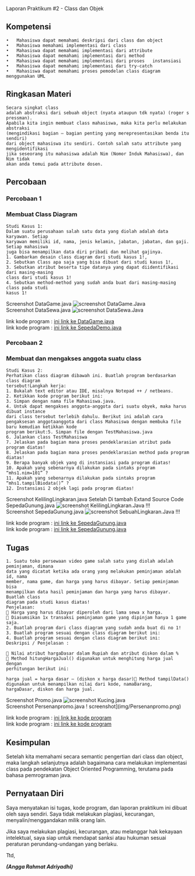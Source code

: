  Laporan Praktikum #2 - Class dan Objek

## Kompetensi

    •	Mahasiswa dapat memahami deskripsi dari class dan object
    •	Mahasiswa memahami implementasi dari class
    •	Mahasiswa dapat memahami implementasi dari attribute 
    •	Mahasiswa dapat memahami implementasi dari method
    •	Mahasiswa dapat memahami implementasi dari proses   instansiasi
    •	Mahasiswa dapat memahami implementasi dari try-catch 
    •	Mahasiswa dapat memahami proses pemodelan class diagram menggunakan UML 


## Ringkasan Materi

    Secara singkat class
    adalah abstraksi dari sebuah object (nyata ataupun tdk nyata) (roger s pressman).
    Apabila kita ingin membuat class mahasiswa, maka kita perlu melakukan abstraksi
    (mengindikasi bagian – bagian penting yang merepresentasikan benda itu sendiri)
    dari object mahasiswa itu sendiri. Contoh salah satu attribute yang mengidentifikasi
    jika seseorang itu mahasiswa adalah Nim (Nomor Induk Mahasiswa), dan Nim tidak
    akan anda temui pada attribute dosen. 

## Percobaan

### Percobaan 1
### Membuat Class Diagram

    Studi Kasus 1:
    Dalam suatu perusahaan salah satu data yang diolah adalah data karyawan. Setiap
    karyawan memiliki id, nama, jenis kelamin, jabatan, jabatan, dan gaji. Setiap mahasiswa
    juga bisa menampilkan data diri pribadi dan melihat gajinya.
    1. Gambarkan desain class diagram dari studi kasus 1!,
    2. Sebutkan Class apa saja yang bisa dibuat dari studi kasus 1!,
    3. Sebutkan atribut beserta tipe datanya yang dapat diidentifikasi dari masing-masing
    class dari studi kasus 1!
    4. Sebutkan method-method yang sudah anda buat dari masing-masing class pada studi
    kasus 1!


Screenshot DataGame.java
![screenshot DataGame.Java](img/DataGame.png)<br>
Screenshot DataSewa.java
![screenshot DataSewa.Java](img/DataSewa.png)

link kode program : [ini link ke DataGame.java](../../src/2_Class_Dan_Objek/DataGame1941723001Angga.java)<br>
link kode program : [ini link ke SepedaDemo.java](../../src/2_Class_Dan_Objek/DataSewa1941723001Angga.java)

### Percobaan 2
### Membuat dan mengakses anggota suatu class

    Studi Kasus 2:
    Perhatikan class diagram dibawah ini. Buatlah program berdasarkan class diagram
    tersebut!Langkah kerja:
    1. Bukalah text editor atau IDE, misalnya Notepad ++ / netbeans.
    2. Ketikkan kode program berikut ini:
    3. Simpan dengan nama file Mahasiswa.java.
    4. Untuk dapat mengakses anggota-anggota dari suatu obyek, maka harus dibuat instance
    dari class tersebut terlebih dahulu. Berikut ini adalah cara pengaksesan anggotaanggota dari class Mahasiswa dengan membuka file baru kemudian ketikkan kode
    program berikut:5. Simpan file dengan TestMahasiswa.java
    6. Jalankan class TestMahasiswa
    7. Jelaskan pada bagian mana proses pendeklarasian atribut pada program diatas!
    8. Jelaskan pada bagian mana proses pendeklarasian method pada program diatas!
    9. Berapa banyak objek yang di instansiasi pada program diatas!
    10. Apakah yang sebenarnya dilakukan pada sintaks program “mhs1.nim=101” ?
    11. Apakah yang sebenarnya dilakukan pada sintaks program “mhs1.tampilBiodata()” ?
    12. Instansiasi 2 objek lagi pada program diatas!


Screenshot KelilingLingkaran.java Setelah Di tambah Extand Source Code SepedaGunung.java
![screenshot KelilingLingkaran.Java !!!](img/KelilingLingkaran.png)<br>
Screenshot SepedaGunung.java
![screenshot SebuahLingkaran.Java !!!](img/SebuahLingkaran.png)

link kode program : [ini link ke SepedaGunung.java](../../src/2_Class_Dan_Objek/KelilingLingkaran1941723001Angga.java)<br>
link kode program : [ini link ke SepedaGunung.java](../../src/2_Class_Dan_Objek/SebuahLingkaran1941723001Angga.java)

## Tugas
    1. Suatu toko persewaan video game salah satu yang diolah adalah peminjaman, dimana
    data yang dicatat ketika ada orang yang melakukan peminjaman adalah id, nama
    member, nama game, dan harga yang harus dibayar. Setiap peminjaman bisa
    menampilkan data hasil peminjaman dan harga yang harus dibayar. Buatlah class
    diagram pada studi kasus diatas!
    Penjelasan:
     Harga yang harus dibayar diperoleh dari lama sewa x harga.
     Diasumsikan 1x transaksi peminjaman game yang dipinjam hanya 1 game saja.
    2. Buatlah program dari class diagram yang sudah anda buat di no 1!
    3. Buatlah program sesuai dengan class diagram berikut ini:
    4. Buatlah program sesuai dengan class diagram berikut ini:
    Deskripsi / Penjelasan :

     Nilai atribut hargaDasar dalam Rupiah dan atribut diskon dalam %
     Method hitungHargaJual() digunakan untuk menghitung harga jual dengan
    perhitungan berikut ini:

    harga jual = harga dasar – (diskon x harga dasar) Method tampilData() digunakan untuk menampilkan nilai dari kode, namaBarang,
    hargaDasar, diskon dan harga jual.


Screenshot Promo.java
![screenshot Kucing.java](img/Promo.png)<br>
Screenshot Persenanpromo.java
! screenshot](img/Persenanpromo.png)<br>

 link kode program : [ini link ke kode program](../../src/2_class_dan_objek/Promo1941723001Angga.java)<br> link kode program : [ini link ke kode program](../../src/2_class_dan_objek/Persenanpromo1941723001Angga.java)

## Kesimpulan

Setelah kita memahami secara semantic pengertian dari class dan object, maka
langkah selanjutnya adalah bagaimana cara melakukan implementasi class pada
pendekatan Object Oriented Programming, terutama pada bahasa pemrograman java.

## Pernyataan Diri

Saya menyatakan isi tugas, kode program, dan laporan praktikum ini dibuat oleh saya sendiri. Saya tidak melakukan plagiasi, kecurangan, menyalin/menggandakan milik orang lain.

Jika saya melakukan plagiasi, kecurangan, atau melanggar hak kekayaan intelektual, saya siap untuk mendapat sanksi atau hukuman sesuai peraturan perundang-undangan yang berlaku.

Ttd,

***(Angga Rahmat Adriyadhi)***